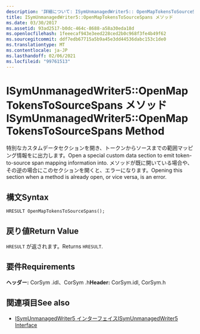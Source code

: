 ```yaml
---
description: '詳細について: ISymUnmanagedWriter5:: OpenMapTokensToSourceSpans メソッド'
title: ISymUnmanagedWriter5::OpenMapTokensToSourceSpans メソッド
ms.date: 03/30/2017
ms.assetid: 93ad2517-b0dc-464c-8688-a58a30eda18d
ms.openlocfilehash: 1feeecaf943e3eed228ced2b0c968f3fe4b49f62
ms.sourcegitcommit: ddf7edb67715a5b9a45e3dd44536dabc153c1de0
ms.translationtype: MT
ms.contentlocale: ja-JP
ms.lasthandoff: 02/06/2021
ms.locfileid: "99761513"
---
```

# <a name="isymunmanagedwriter5openmaptokenstosourcespans-method"></a><span data-ttu-id="b1472-103">ISymUnmanagedWriter5::OpenMapTokensToSourceSpans メソッド</span><span class="sxs-lookup"><span data-stu-id="b1472-103">ISymUnmanagedWriter5::OpenMapTokensToSourceSpans Method</span></span>

<span data-ttu-id="b1472-104">特別なカスタムデータセクションを開き、トークンからソースまでの範囲マッピング情報をに出力します。</span><span class="sxs-lookup"><span data-stu-id="b1472-104">Open a special custom data section to emit token-to-source span mapping information into.</span></span> <span data-ttu-id="b1472-105">メソッドが既に開いている場合や、その逆の場合にこのセクションを開くと、エラーになります。</span><span class="sxs-lookup"><span data-stu-id="b1472-105">Opening this section when a method is already open, or vice versa, is an error.</span></span>  
  
## <a name="syntax"></a><span data-ttu-id="b1472-106">構文</span><span class="sxs-lookup"><span data-stu-id="b1472-106">Syntax</span></span>  
  
```idl  
HRESULT OpenMapTokensToSourceSpans();  
```  
  
## <a name="return-value"></a><span data-ttu-id="b1472-107">戻り値</span><span class="sxs-lookup"><span data-stu-id="b1472-107">Return Value</span></span>  

 <span data-ttu-id="b1472-108">`HRESULT` が返されます。</span><span class="sxs-lookup"><span data-stu-id="b1472-108">Returns `HRESULT`.</span></span>  
  
## <a name="requirements"></a><span data-ttu-id="b1472-109">要件</span><span class="sxs-lookup"><span data-stu-id="b1472-109">Requirements</span></span>  

 <span data-ttu-id="b1472-110">**ヘッダー:** CorSym .idl、CorSym .h</span><span class="sxs-lookup"><span data-stu-id="b1472-110">**Header:** CorSym.idl, CorSym.h</span></span>  
  
## <a name="see-also"></a><span data-ttu-id="b1472-111">関連項目</span><span class="sxs-lookup"><span data-stu-id="b1472-111">See also</span></span>

- [<span data-ttu-id="b1472-112">ISymUnmanagedWriter5 インターフェイス</span><span class="sxs-lookup"><span data-stu-id="b1472-112">ISymUnmanagedWriter5 Interface</span></span>](isymunmanagedwriter5-interface.md)
